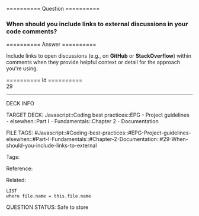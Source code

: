 ========== Question ==========  

### When should you include links to external discussions in your code comments?  

========== Answer ==========  

Include links to open discussions (e.g., on **GitHub** or **StackOverflow**) within comments when they provide helpful context or detail for the approach you're using.

========== Id ==========  
29

---

DECK INFO

TARGET DECK: Javascript::Coding best practices::EPG - Project guidelines - elsewhen::Part I - Fundamentals::Chapter 2 - Documentation

FILE TAGS: #Javascript::#Coding-best-practices::#EPG-Project-guidelines-elsewhen::#Part-I-Fundamentals::#Chapter-2-Documentation::#29-When-should-you-include-links-to-external

Tags:

Reference:

Related:

```dataview
LIST
where file.name = this.file.name
```

QUESTION STATUS: Safe to store

